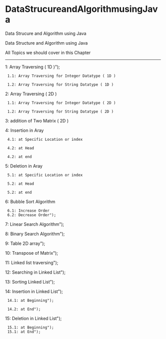 # DataStrucureandAlgorithmusingJava
Data Strucure and Algorithm using Java

Data Structure and Algorithm using Java

All Topics we should cover in this Chapter
        
----------------------------------------------
        
1: Array Traversing ( 1D )");
        
     1.1: Array Traversing for Integer Datatype ( 1D )
        
     1.2: Array Traversing for String Datatype ( 1D )
        
2: Array Traversing ( 2D )
        
     1.1: Array Traversing for Integer Datatype ( 2D )
        
     1.2: Array Traversing for String Datatype ( 2D )
        
3: addition of Two Matrix ( 2D )
        
4: Insertion in Aray
        
     4.1: at Specific Location or index
        
     4.2: at Head
        
     4.2: at end
        
5: Deletion in Aray
        
     5.1: at Specific Location or index
        
     5.2: at Head
        
     5.2: at end
        
6: Bubble Sort Algorithm
        
     6.1: Increase Order
     6.2: Decrease Order");
     
7: Linear Search Algorithm");

8: Binary Search Algorithm");

9: Table 2D array");

10: Transpose of Matrix");

11: Linked list traversing");

12: Searching in Linked List");

13: Sorting Linked List");

14: Insertion in Linked List");

     14.1: at Beginning");
     
     14.2: at End");
     
15: Deletion in Linked List");

     15.1: at Beginning");
     15.1: at End");
     
